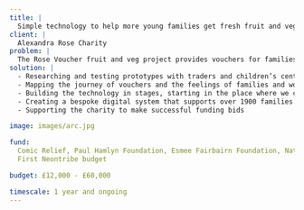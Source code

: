 ```yaml
---
title: |
  Simple technology to help more young families get fresh fruit and veg
client: |
  Alexandra Rose Charity
problem: |
  The Rose Voucher fruit and veg project provides vouchers for families. When our work together began, people involved in the project were writing out multiple lists by hand. Alexandra Rose’s administrator was typing up the information into spreadsheets. They wanted to use technology to reach more families but had limited budgets.
solution: |
  - Researching and testing prototypes with traders and children’s centre staff. 
  - Mapping the journey of vouchers and the feelings of families and workers.
  - Building the technology in stages, starting in the place where we could make the biggest impact. 
  - Creating a bespoke digital system that supports over 1900 families - it uses PHP, Laravel, Javascript, Typescript,  HTML and CSS..
  - Supporting the charity to make successful funding bids

image: images/arc.jpg

fund:
  Comic Relief, Paul Hamlyn Foundation, Esmee Fairbairn Foundation, National Lottery Community Fund
  First Neontribe budget

budget: £12,000 - £60,000

timescale: 1 year and ongoing
---
```


